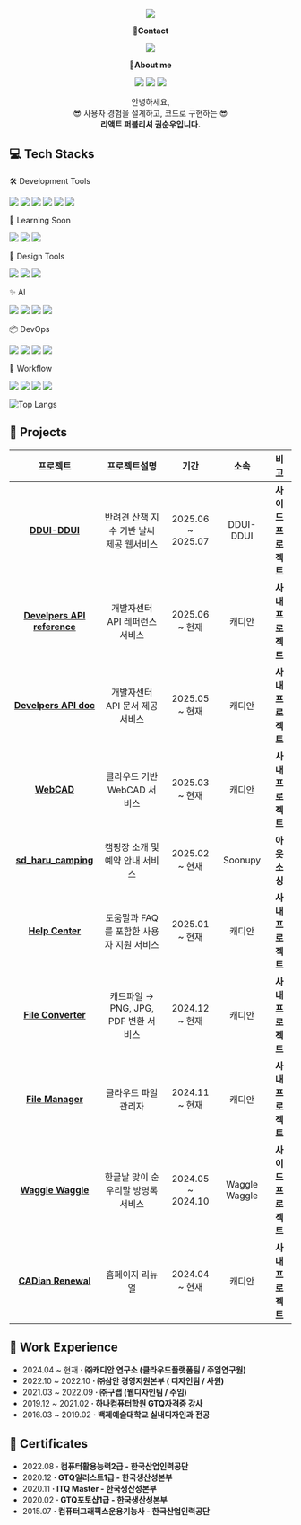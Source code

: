 <!-- header -->
<p align='center'>
  <img src="https://capsule-render.vercel.app/api?type=waving&color=ACBCFF&fontColor=0F1035&height=240&section=header&text=Welcome+to+soonupy's+Github!👋&fontSize=32"/>
</p>

<!-- Contact badge -->
<p align='center'><strong>📧Contact</strong></p>
<p align='center'>
  <!-- Mail -->
  <a href="mailto:soonupy@naver.com"><img src="https://img.shields.io/badge/soonupy97@naver.com-%2303C75A?style=flat-square&logo=naver&logoColor=white"/></a>
</p>
<!-- About me badge -->
<p align='center'><strong>👋About me</strong></p>
<p align='center'>
  <!-- Portfolio -->
  <a href="https://www.notion.so/215d8b3c5b6e803a9388edcb55d864b1"><img src="https://img.shields.io/badge/Notion-000000?style=flat-square&logo=notion&logoColor=white"/></a>
  <!-- Tistory -->
  <a href=""><img src="https://img.shields.io/badge/Tech Blog-000000?style=flat-square&logo=tistory&logoColor=white"/></a>
  <!-- Instagram -->
  <a href="https://www.instagram.com/soonupy?igsh=Ym9wMHVhdHFkbmlw&utm_source=qr"><img src="https://img.shields.io/badge/instagram-E4405F?style=flat-square&logo=instagram&logoColor=white"/></a>
</p>

<!-- 소개글 -->
<p align="center">
  안녕하세요,<br>
  😎 사용자 경험을 설계하고, 코드로 구현하는 😎<br>
  <strong>리액트 퍼블리셔 권순우입니다. </strong>
</p>

<!-- 기술 스택 -->
## 💻 Tech Stacks
<!-- Frontend -->

<!-- Using Tools -->
🛠️ Development Tools
<p>
  <img src="https://img.shields.io/badge/HTML5-E34F26?style=flat-square&logo=html5&logoColor=white"/>
  <img src="https://img.shields.io/badge/JavaScript-F7DF1E?style=flat-square&logo=javascript&logoColor=white"/>
  <img src="https://img.shields.io/badge/TypeScript-3178C6?style=flat-square&logo=typescript&logoColor=white"/>
  <img src="https://img.shields.io/badge/React-61DAFB?style=flat-square&logo=react&logoColor=white"/>
  <img src="https://img.shields.io/badge/CSS-1572B6?style=flat-square&logo=css3&logoColor=white"/>
  <img src="https://img.shields.io/badge/SCSS-CC6699?style=flat-square&logo=sass&logoColor=white"/>
</p>

<!-- Todo Tools -->
🌱 Learning Soon
<p>
  <img src="https://img.shields.io/badge/Next.js-000000?style=flat-square&logo=nextdotjs&logoColor=white"/>
  <img src="https://img.shields.io/badge/Tailwind CSS-06B6D4?style=flat-square&logo=tailwindcss&logoColor=white"/>
  <img src="https://img.shields.io/badge/React_Native-20232A?style=flat-square&logo=react&logoColor=61DAFB"/>
</p>

<!-- Design Tools -->
🎨 Design Tools
<p>
  <img src="https://img.shields.io/badge/Figma-F24E1E?style=flat-square&logo=figma&logoColor=white"/>
  <img src="https://img.shields.io/badge/Photoshop-31A8FF?style=flat-square&logo=adobe&logoColor=white"/>
  <img src="https://img.shields.io/badge/Illustrator-FF9A00?style=flat-square&logo=adobeillustrator&logoColor=white"/>
</p>

<!-- AI Tools -->
✨ AI
<p>
  <img src="https://img.shields.io/badge/Cursor%20AI-27272A?style=flat&logoColor=white"/>
  <img src="https://img.shields.io/badge/ChatGPT-10A37F?style=flat&logo=openai&logoColor=white"/>
  <img src="https://img.shields.io/badge/Gemini%20AI-4285F4?style=flat&logo=google&logoColor=white"/>
  <img src="https://img.shields.io/badge/Claude%20AI-FF6F00?style=flat&logo=anthropic&logoColor=white"/>
</p>

<!-- ETC Tools -->
📦 DevOps
<p>
  <img src="https://img.shields.io/badge/Git-F05032?style=flat-square&logo=git&logoColor=white"/>
  <img src="https://img.shields.io/badge/GitHub-181717?style=flat-square&logo=github&logoColor=white"/>
  <img src="https://img.shields.io/badge/GitLab-FC6D26?style=flat-square&logo=gitlab&logoColor=white"/>
  <img src="https://img.shields.io/badge/Sourcetree-0052CC?style=flat&logo=sourcetree&logoColor=white"/>
</p>

🧩 Workflow
<p>
  <img src="https://img.shields.io/badge/Jira-0053CC?style=flat-square&logo=jira&logoColor=white"/>
  <img src="https://img.shields.io/badge/Slack-4A154B?style=flat&logo=slack&logoColor=white"/>
  <img src="https://img.shields.io/badge/Notion-000000?style=flat-square&logo=notion&logoColor=white"/>
  <img src="https://img.shields.io/badge/NAVER%20Works-03C75A?style=flat&logo=naver&logoColor=white"/>
</p>


<!-- 사용한 언어 순위 카드 -->
<!-- ![Top Langs](https://github-readme-stats.vercel.app/api/top-langs/?username=soonupy&layout=compact&theme=algolia) -->
![Top Langs](https://github-readme-stats.vercel.app/api/top-langs/?username=soonupy&layout=compact&theme=dark&langs_count=10)

<!-- GitHub Stats Card -->
<!--  [![SeungAh-Yoo99's GitHub stats](https://github-readme-stats.vercel.app/api?username=SeungAh-Yoo99&show_icons=true&theme=tokyonight)](https://github.com/SeungAh-Yoo99/github-readme-stats) -->

<!-- 프로젝트 -->
## 💾 Projects
|프로젝트|프로젝트설명|기간|소속|비고|
|:---:|:---:|:---:|:---:|:---:|
|<strong>[DDUI-DDUI](https://www.dduiddui.kr/)<strong>|반려견 산책 지수 기반 날씨 제공 웹서비스|2025.06 ~ 2025.07|DDUI-DDUI|<strong>사이드 프로젝트<strong>|
|<strong>[Develpers API reference](https://demo-viewer.cadian.com/reference/)<strong>| 개발자센터 API 레퍼런스 서비스 |2025.06 ~ 현재|캐디안|<strong>사내 프로젝트<strong>|
|<strong>[Develpers API doc](https://demo-viewer.cadian.com/API.html)<strong>| 개발자센터 API 문서 제공 서비스 |2025.05 ~ 현재|캐디안|<strong>사내 프로젝트<strong>|
|<strong>[WebCAD](https://help.cadian.com/ko/)<strong>|클라우드 기반 WebCAD 서비스|2025.03 ~ 현재|캐디안|<strong>사내 프로젝트<strong>|
|<strong>[sd_haru_camping](https://haru-auto-camping.imweb.me/)<strong>|캠핑장 소개 및 예약 안내 서비스|2025.02 ~ 현재|Soonupy|<strong>아웃소싱<strong>|
|<strong>[Help Center](https://help.cadian.com/ko/)<strong>|도움말과 FAQ를 포함한 사용자 지원 서비스|2025.01 ~ 현재|캐디안|<strong>사내 프로젝트<strong>|
|<strong>[File Converter](https://converter.cadian.com/)<strong>|캐드파일 → PNG, JPG, PDF 변환 서비스|2024.12 ~ 현재|캐디안|<strong>사내 프로젝트<strong>|
|<strong>[File Manager](https://file.cadian.com/)<strong>|클라우드 파일관리자|2024.11 ~ 현재|캐디안|<strong>사내 프로젝트<strong>|
|<strong>[Waggle Waggle](https://wagglewaggle.netlify.app/)<strong>|한글날 맞이 순우리말 방명록 서비스|2024.05 ~ 2024.10|Waggle Waggle|<strong>사이드 프로젝트</strong>|
|<strong>[CADian Renewal](https://converter.cadian.com/)<strong>|홈페이지 리뉴얼|2024.04 ~ 현재|캐디안|<strong>사내 프로젝트<strong>|

<!-- 사용 기술 스택 -->
<!--
### 🧠 I’ve worked with

| 기술 | 로고 | 주요 사용 목적 |
|------|------|----------------|
| HTML5 | ![HTML](https://img.shields.io/badge/HTML5-E34F26?style=flat&logo=html5&logoColor=white) | 시맨틱 마크업, 웹 표준 |
| CSS3 / SCSS | ![CSS](https://img.shields.io/badge/CSS3-1572B6?style=flat&logo=css3&logoColor=white) ![SCSS](https://img.shields.io/badge/SCSS-CC6699?style=flat&logo=sass&logoColor=white) | 반응형 레이아웃, 스타일링 |
| JavaScript | ![JS](https://img.shields.io/badge/JavaScript-F7DF1E?style=flat&logo=javascript&logoColor=black) | 인터랙션 구현, DOM 제어 |
| TypeScript | ![TS](https://img.shields.io/badge/TypeScript-3178C6?style=flat&logo=typescript&logoColor=white) | 타입 안정성 있는 컴포넌트 개발 |
| React | ![React](https://img.shields.io/badge/React-61DAFB?style=flat&logo=react&logoColor=black) | UI 컴포넌트 구조 설계 |
| Figma | ![Figma](https://img.shields.io/badge/Figma-F24E1E?style=flat&logo=figma&logoColor=white) | 디자인 시안 확인 및 추출 |
| Photoshop / Illustrator | ![PS](https://img.shields.io/badge/Photoshop-31A8FF?style=flat&logo=adobephotoshop&logoColor=white) ![AI](https://img.shields.io/badge/Illustrator-FF9A00?style=flat&logo=adobeillustrator&logoColor=white) | 이미지 편집, 아이콘 제작 |
| Git / GitHub | ![Git](https://img.shields.io/badge/Git-F05032?style=flat&logo=git&logoColor=white) ![GitHub](https://img.shields.io/badge/GitHub-181717?style=flat&logo=github&logoColor=white) | 협업, 버전 관리 |
-->

<!-- 경험 -->
## 🏃 Work Experience
<ul>
  <li>2024.04 ~ 현재 <strong>· ㈜캐디안 연구소 (클라우드플랫폼팀 / 주임연구원)</strong></li>
  <li>2022.10 ~ 2022.10 <strong>· ㈜삼안 경영지원본부 ( 디자인팀 / 사원)</strong></li>
  <li>2021.03 ~ 2022.09 <strong>· ㈜구랩 (웹디자인팀 / 주임)</strong></li>
  <li>2019.12 ~ 2021.02 <strong>· 하나컴퓨터학원 GTQ자격증 강사</strong></li>
  <li>2016.03 ~ 2019.02 <strong>· 백제예술대학교 실내디자인과 전공</strong></li>
</ul>

<!-- 자격증 -->
## 📜 Certificates
<ul>
  <li>2022.08 <strong>· 컴퓨터활용능력2급 - 한국산업인력공단</strong></li>
  <li>2020.12 <strong>· GTQ일러스트1급 - 한국생산성본부</strong></li>
  <li>2020.11 <strong>· ITQ Master - 한국생산성본부</strong></li>
  <li>2020.02 <strong>· GTQ포토샵1급 - 한국생산성본부</strong></li>
  <li>2015.07 <strong>· 컴퓨터그래픽스운용기능사 - 한국산업인력공단</strong></li>
</ul>


